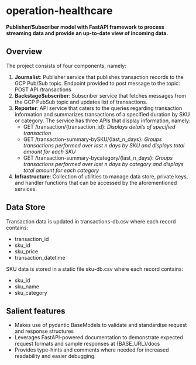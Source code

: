# operation-healthcare
**Publisher/Subscriber model with FastAPI framework to process streaming data and provide an up-to-date view of incoming data.**

## Overview
The project consists of four components, namely:
1. **Journalist**: Publisher service that publishes transaction records to the GCP Pub/Sub topic. 
Endpoint provided to post message to the topic: POST API /transactions
2. **BackstageSubscriber**: Subscriber service that fetches messages from the GCP PubSub topic and updates list of transactions.
3. **Reporter**: API service that caters to the queries regarding transaction information and summarizes transactions of a specified duration by SKU or category.
The service has three APIs that display information, namely:
   - GET /transaction/{transaction_id}: *Displays details of specified transaction*
   - GET /transaction-summary-bySKU/{last_n_days}: *Groups transactions performed over last n days by SKU and displays total amount for each SKU*
   - GET /transaction-summary-bycategory/{last_n_days}: *Groups transactions performed over last n days by category and displays total amount for each category*
4. **Infrastructure**: Collection of utilities to manage data store, private keys, and handler functions that can be accessed by the aforementioned services.

## Data Store
Transaction data is updated in transactions-db.csv where each record contains:
- transaction_id
- sku_id
- sku_price
- transaction_datetime

SKU data is stored in a static file sku-db.csv where each record contains:
- sku_id
- sku_name
- sku_category

## Salient features
- Makes use of pydantic BaseModels to validate and standardise request and response structures
- Leverages FastAPI-powered documentation to demonstrate expected request formats and sample responses at {BASE_URL}/docs
- Provides type-hints and comments where needed for increased readability and easier debugging.
